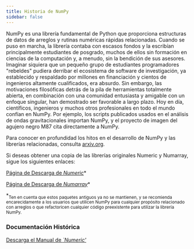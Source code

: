 ```yaml
---
title: Historia de NumPy
sidebar: false
---
```


NumPy es una librería fundamental de Python que proporciona estructuras de datos de arreglos y rutinas numéricas rápidas relacionadas. Cuando se puso en marcha, la librería contaba con escasos fondos y la escribían principalmente estudiantes de posgrado, muchos de ellos sin formación en ciencias de la computación y, a menudo, sin la bendición de sus asesores. Imaginar siquiera que un pequeño grupo de estudiantes programadores "rebeldes" pudiera derribar el ecosistema de software de investigación, ya establecido y respaldado por millones en financiación y cientos de ingenieros altamente cualificados, era absurdo. Sin embargo, las motivaciones filosóficas detrás de la pila de herramientas totalmente abierta, en combinación con una comunidad entusiasta y amigable con un enfoque singular, han demostrado ser favorable a largo plazo.  Hoy en día, científicos, ingenieros y muchos otros profesionales en todo el mundo confían en NumPy. Por ejemplo, los scripts publicados usados en el análisis de ondas gravitacionales importan NumPy, y el proyecto de imagen del agujero negro M87 cita directamente a NumPy.

Para conocer en profundidad los hitos en el desarrollo de NumPy y las librerías relacionadas, consulta [arxiv.org](arxiv.org/abs/1907.10121).

Si deseas obtener una copia de las librerías originales Numeric y Numarray, sigue los siguientes enlaces:

[Página de Descarga de _Numeric_](https://sourceforge.net/projects/numpy/files/Old%20Numeric/)\*

[Página de Descarga de _Numarray_](https://sourceforge.net/projects/numpy/files/Old%20Numarray/)\*

\*<sub>Ten en cuenta que estos paquetes antiguos ya no se mantienen, y se recomienda encarecidamente a los usuarios que utilicen NumPy para cualquier propósito relacionado con arreglos o que refactoricen cualquier código preexistente para utilizar la librería NumPy.</sub>

### Documentación Histórica

[Descarga el Manual de _\`Numeric'_](static/numeric-manual.pdf)

